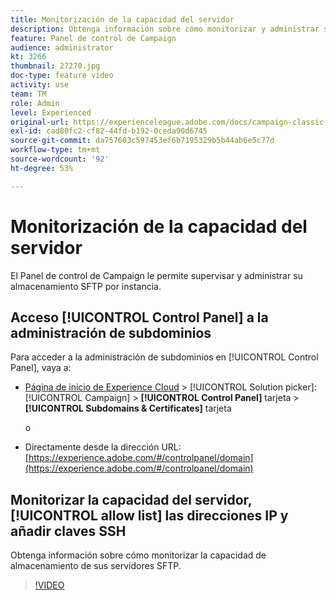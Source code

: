 ```yaml
---
title: Monitorización de la capacidad del servidor
description: Obtenga información sobre cómo monitorizar y administrar su almacenamiento SFTP por instancia y añada direcciones IP a listas de permitidos.
feature: Panel de control de Campaign
audience: administrator
kt: 3266
thumbnail: 27270.jpg
doc-type: feature video
activity: use
team: TM
role: Admin
level: Experienced
original-url: https://experienceleague.adobe.com/docs/campaign-classic-learn/tutorials/administrating/control-panel-acc/monitoring-server-capacity-whitelisting-adding-ssh-key.html,https://experienceleague.adobe.com/docs/campaign-classic-learn/tutorials/administrating/control-panel-acc/monitoring-server-capacity-allow-listing-adding-ssh-key.html
exl-id: cad80fc2-cf82-44fd-b192-0ceda90d6745
source-git-commit: da757603c597453ef6b7195329b5b44ab6e5c77d
workflow-type: tm+mt
source-wordcount: '92'
ht-degree: 53%

---
```


# Monitorización de la capacidad del servidor

El Panel de control de Campaign le permite supervisar y administrar su almacenamiento SFTP por instancia.

## Acceso [!UICONTROL Control Panel] a la administración de subdominios

Para acceder a la administración de subdominios en [!UICONTROL Control Panel], vaya a:

* [Página de inicio de Experience Cloud](https://experience.adobe.com/#/home) > [!UICONTROL Solution picker]: [!UICONTROL Campaign] > **[!UICONTROL Control Panel]** tarjeta > **[!UICONTROL Subdomains & Certificates]** tarjeta

   o
* Directamente desde la dirección URL: [https://experience.adobe.com/#/controlpanel/domain](https://experience.adobe.com/#/controlpanel/domain)

## Monitorizar la capacidad del servidor, [!UICONTROL allow list] las direcciones IP y añadir claves SSH

Obtenga información sobre cómo monitorizar la capacidad de almacenamiento de sus servidores SFTP.

>[!VIDEO](https://video.tv.adobe.com/v/27270?quality=12)

